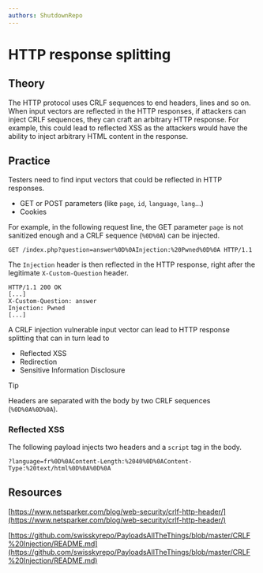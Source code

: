```yaml
---
authors: ShutdownRepo
---
```


# HTTP response splitting

## Theory

The HTTP protocol uses CRLF sequences to end headers, lines and so on. When input vectors are reflected in the HTTP responses, if attackers can inject CRLF sequences, they can craft an arbitrary HTTP response. For example, this could lead to reflected XSS as the attackers would have the ability to inject arbitrary HTML content in the response.

## Practice

Testers need to find input vectors that could be reflected in HTTP responses.

* GET or POST parameters (like `page`, `id`, `language`, `lang`...)
* Cookies

For example, in the following request line, the GET parameter `page` is not sanitized enough and a CRLF sequence (`%0D%0A`) can be injected.

```http
GET /index.php?question=answer%0D%0AInjection:%20Pwned%0D%0A HTTP/1.1
```

The `Injection` header is then reflected in the HTTP response, right after the legitimate `X-Custom-Question` header.

```http
HTTP/1.1 200 OK
[...]
X-Custom-Question: answer
Injection: Pwned
[...]
```

A CRLF injection vulnerable input vector can lead to HTTP response splitting that can in turn lead to

* Reflected XSS
* Redirection
* Sensitive Information Disclosure

> [!TIP]
> Headers are separated with the body by two CRLF sequences (`%0D%0A%0D%0A`).

### Reflected XSS

The following payload injects two headers and a `script` tag in the body.

```
?language=fr%0D%0AContent-Length:%2040%0D%0AContent-Type:%20text/html%0D%0A%0D%0A
```

## Resources

[https://www.netsparker.com/blog/web-security/crlf-http-header/](https://www.netsparker.com/blog/web-security/crlf-http-header/)

[https://github.com/swisskyrepo/PayloadsAllTheThings/blob/master/CRLF%20Injection/README.md](https://github.com/swisskyrepo/PayloadsAllTheThings/blob/master/CRLF%20Injection/README.md)
